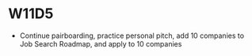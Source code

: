 # W11D5
* Continue pairboarding, practice personal pitch, add 10 companies to Job Search Roadmap, and apply to 10 companies

